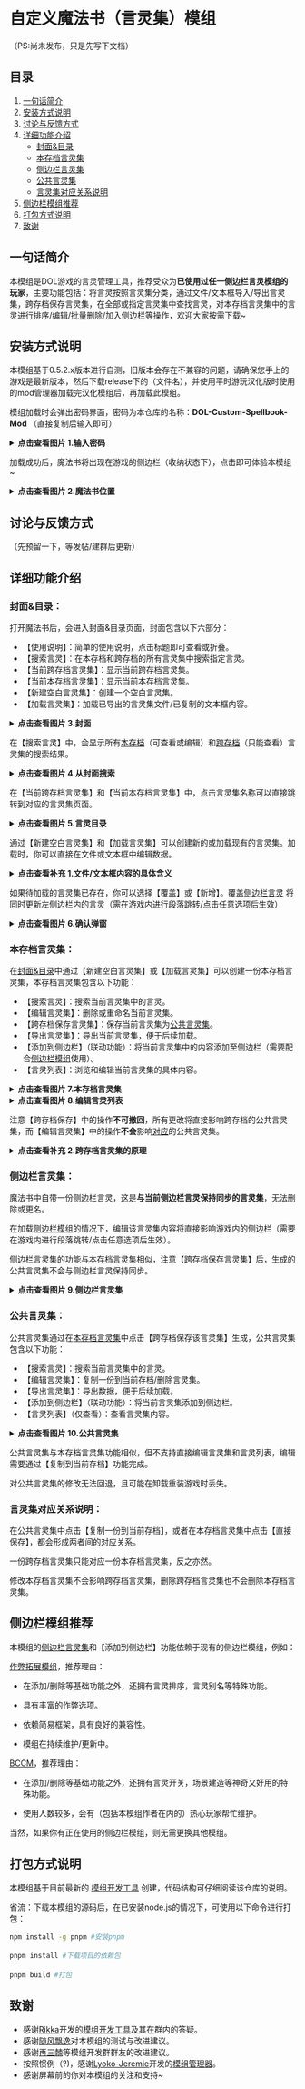 # 自定义魔法书（言灵集）模组
（PS:尚未发布，只是先写下文档）

## 目录
1. [一句话简介](#一句话简介)
2. [安装方式说明](#安装方式说明)
3. [讨论与反馈方式](#讨论与反馈方式)
4. [详细功能介绍](#详细功能介绍)
   - [封面&目录](#封面目录)
   - [本存档言灵集](#本存档言灵集)
   - [侧边栏言灵集](#侧边栏言灵集)
   - [公共言灵集](#公共言灵集)
   - [言灵集对应关系说明](#言灵集对应关系说明)
5.  [侧边栏模组推荐](#侧边栏模组推荐)
6.  [打包方式说明](#打包方式与仓库代码说明)
7.  [致谢](#致谢)

## 一句话简介

本模组是DOL游戏的言灵管理工具，推荐受众为**已使用过任一侧边栏言灵模组的玩家**，主要功能包括：将言灵按照言灵集分类，通过文件/文本框导入/导出言灵集，跨存档保存言灵集，在全部或指定言灵集中查找言灵，对本存档言灵集中的言灵进行排序/编辑/批量删除/加入侧边栏等操作，欢迎大家按需下载~

## 安装方式说明
本模组基于0.5.2.x版本进行自测，旧版本会存在不兼容的问题，请确保您手上的游戏是最新版本，然后下载release下的（文件名），并使用平时游玩汉化版时使用的mod管理器加载完汉化模组后，再加载此模组。

模组加载时会弹出密码界面，密码为本仓库的名称：**DOL-Custom-Spellbook-Mod**
（直接复制后输入即可）

<details>
  <summary><strong>点击查看图片 1.输入密码</strong></summary>

  ![输入密码](https://github.com/ZeroRing233/DOL-Custom-Spellbook-Mod/blob/master/assets/1-password.jpg)
</details>

加载成功后，魔法书将出现在游戏的侧边栏（收纳状态下），点击即可体验本模组~

<details>
  <summary><strong>点击查看图片 2.魔法书位置</strong></summary>

  ![魔法书位置](https://github.com/ZeroRing233/DOL-Custom-Spellbook-Mod/blob/master/assets/2-spellbook.jpg)
</details>

## 讨论与反馈方式
（先预留一下，等发帖/建群后更新）

## 详细功能介绍

### 封面&目录：

打开魔法书后，会进入封面&目录页面，封面包含以下六部分：

- 【使用说明】：简单的使用说明，点击标题即可查看或折叠。
- 【搜索言灵】：在本存档和跨存档的所有言灵集中搜索指定言灵。
- 【当前跨存档言灵集】：显示当前跨存档言灵集。
- 【当前本存档言灵集】：显示当前本存档言灵集。
- 【新建空白言灵集】：创建一个空白言灵集。
- 【加载言灵集】：加载已导出的言灵集文件/已复制的文本框内容。

<details>
  <summary><strong>点击查看图片 3.封面</strong></summary>

  ![封面](https://github.com/ZeroRing233/DOL-Custom-Spellbook-Mod/blob/master/assets/3-cover.jpg)
</details>

在【搜索言灵】中，会显示所有[本存档](#本存档言灵集)（可查看或编辑）和[跨存档](#公共言灵集)（只能查看）言灵集的搜索结果。

<details>
  <summary><strong>点击查看图片 4.从封面搜索</strong></summary>

  ![从封面搜索](https://github.com/ZeroRing233/DOL-Custom-Spellbook-Mod/blob/master/assets/4-search.jpg)
</details>

在【当前跨存档言灵集】和【当前本存档言灵集】中，点击言灵集名称可以直接跳转到对应的言灵集页面。

<details>
  <summary><strong>点击查看图片 5.言灵目录</strong></summary>

  ![言灵目录](https://github.com/ZeroRing233/DOL-Custom-Spellbook-Mod/blob/master/assets/5-contents.jpg)
</details>

通过【新建空白言灵集】和【加载言灵集】可以创建新的或加载现有的言灵集。加载时，你可以直接在文件或文本框中编辑数据。

<details>
  <summary><strong>点击查看补充 1.文件/文本框内容的具体含义</strong></summary>

  *言灵集的基本格式如下*

  ```json
  {
    "name": "侧边栏言灵", 
    "uuid": "default",
    "content": []
  }
  ```
  
  *其中，name是言灵集的名称，uuid是唯一标识符，content是言灵集的具体内容。*

  *"default"是侧边栏言灵集专属的uuid，而其他言灵集的uuid则是随机生成的。*

 *本存档言灵集和其[对应](#言灵集对应关系说明)的跨存档言灵集具有相同的uuid。*

 *（补充内容结束)*
  <br><br>
</details>

如果待加载的言灵集已存在，你可以选择【覆盖】或【新增】。覆盖[侧边栏言灵](#侧边栏言灵集) 将同时更新左侧边栏内的言灵（需在游戏内进行段落跳转/点击任意选项后生效）

<details>
  <summary><strong>点击查看图片 6.确认弹窗</strong></summary>

  ![确认弹窗](https://github.com/ZeroRing233/DOL-Custom-Spellbook-Mod/blob/master/assets/6-confirm.jpg)
</details>

### 本存档言灵集：

在[封面&目录](#封面目录)中通过【新建空白言灵集】或【加载言灵集】可以创建一份本存档言灵集，本存档言灵集包含以下功能：

- 【搜索言灵】：搜索当前言灵集中的言灵。
- 【编辑言灵集】：删除或重命名当前言灵集。
- 【跨存档保存言灵集】：保存当前言灵集为[公共言灵集](#公共言灵集)。
- 【导出言灵集】：导出当前言灵集，便于后续加载。
- 【添加到侧边栏】（联动功能）：将当前言灵集中的内容添加至侧边栏（需要配合[侧边栏模组](#侧边栏模组推荐)使用）。
- 【言灵列表】：浏览和编辑当前言灵集的具体内容。

<details>
  <summary><strong>点击查看图片 7.本存档言灵集</strong></summary>

  ![本存档言灵集](https://github.com/ZeroRing233/DOL-Custom-Spellbook-Mod/blob/master/assets/7-normal.jpg)
</details>

<details>
  <summary><strong>点击查看图片 8.编辑言灵列表</strong></summary>

  ![编辑言灵集](https://github.com/ZeroRing233/DOL-Custom-Spellbook-Mod/blob/master/assets/8-edit.jpg)
</details>


注意【跨存档保存】中的操作**不可撤回**，所有更改将直接影响跨存档的公共言灵集，而【编辑言灵集】中的操作**不会**影响[对应](#言灵集对应关系说明)的公共言灵集。

<details>
  <summary><strong>点击查看补充 2.跨存档言灵集的原理</strong></summary>

  *跨存档言灵集存储于浏览器的indexDB中。如果卸载并重新安装游戏，可能会丢失该数据。*
  
  *跨存档言灵集与本存档言灵集通过uuid关联，所以在本存档言灵集点击【直接保存】会导致跨存档言灵集被更新。*
  
  *（补充内容结束）*
</details>

### 侧边栏言灵集：
魔法书中自带一份侧边栏言灵，这是**与当前侧边栏言灵保持同步的言灵集**，无法删除或更名。

在加载[侧边栏模组](#侧边栏模组推荐)的情况下，编辑该言灵集内容将直接影响游戏内的侧边栏（需要在游戏内进行段落跳转/点击任意选项后生效）。

侧边栏言灵集的功能与[本存档言灵集](#本存档言灵集)相似，注意【跨存档保存言灵集】后，生成的公共言灵集不会与侧边栏言灵保持同步。

<details>
  <summary><strong>点击查看图片 9.侧边栏言灵集</strong></summary>

  ![侧边栏言灵集](https://github.com/ZeroRing233/DOL-Custom-Spellbook-Mod/blob/master/assets/9-default.jpg)
</details>

### 公共言灵集：

公共言灵集通过在[本存档言灵集](#本存档言灵集)中点击【跨存档保存该言灵集】生成，公共言灵集包含以下功能：

- 【搜索言灵】：搜索当前言灵集中的言灵。
- 【编辑言灵集】：复制一份到当前存档/删除言灵集。
- 【导出言灵集】：导出数据，便于后续加载。
- 【添加到侧边栏】（联动功能）：将当前言灵集添加到侧边栏。
- 【言灵列表】（仅查看）：查看言灵集内容。

<details>
  <summary><strong>点击查看图片 10.公共言灵集</strong></summary>

  ![公共言灵集](https://github.com/ZeroRing233/DOL-Custom-Spellbook-Mod/blob/master/assets/10-common.jpg)
</details>

公共言灵集与本存档言灵集功能相似，但不支持直接编辑言灵集和言灵列表，编辑需要通过【复制到当前存档】功能完成。

对公共言灵集的修改无法回退，且可能在卸载重装游戏时丢失。

### 言灵集对应关系说明：

在公共言灵集中点击【复制一份到当前存档】，或者在本存档言灵集中点击【直接保存】，都会形成两者间的对应关系。

一份跨存档言灵集只能对应一份本存档言灵集，反之亦然。

修改本存档言灵集不会影响跨存档言灵集，删除跨存档言灵集也不会删除本存档言灵集。

## 侧边栏模组推荐
本模组的[侧边栏言灵集](#侧边栏言灵集)和【添加到侧边栏】功能依赖于现有的侧边栏模组，例如：

 [作弊拓展模组](https://github.com/chris81605/Degrees-of-Lewdity_Cheat_Extended)，推荐理由：

- 在添加/删除等基础功能之外，还拥有言灵排序，言灵别名等特殊功能。

- 具有丰富的作弊选项。

- 依赖简易框架，具有良好的兼容性。

- 模组在持续维护/更新中。

 [BCCM](https://github.com/Tony70124/BetterCheatCommandManagement-for-DOL/issues/2)，推荐理由：

-  在添加/删除等基础功能之外，还拥有言灵开关，场景建造等神奇又好用的特殊功能。

-  使用人数较多，会有（包括本模组作者在内的）热心玩家帮忙维护。

当然，如果你有正在使用的侧边栏模组，则无需更换其他模组。


## 打包方式说明

本模组基于目前最新的 [模组开发工具](https://github.com/Muromi-Rikka/DoLModRspackExampleTS) 创建，代码结构可仔细阅读该仓库的说明。

省流：下载本模组的源码后，在已安装node.js的情况下，可使用以下命令进行打包：

```sh
npm install -g pnpm #安装pnpm

pnpm install #下载项目的依赖包

pnpm build #打包
```

## 致谢
- 感谢[Rikka](https://github.com/Muromi-Rikka)开发的[模组开发工具](https://github.com/Muromi-Rikka/DoLModRspackExampleTS)及其在群内的答疑。
- 感谢[随风飘逸](https://github.com/chris81605)对本模组的测试与改进建议。
- 感谢[再三棘](https://github.com/LooopSpiner)等模组开发群群友的改进建议。
- 按照惯例（?)，感谢[Lyoko-Jeremie](https://github.com/Lyoko-Jeremie)开发的[模组管理器](https://github.com/Lyoko-Jeremie/sugarcube-2-ModLoader)。
- 感谢屏幕前的你对本模组的关注和支持~